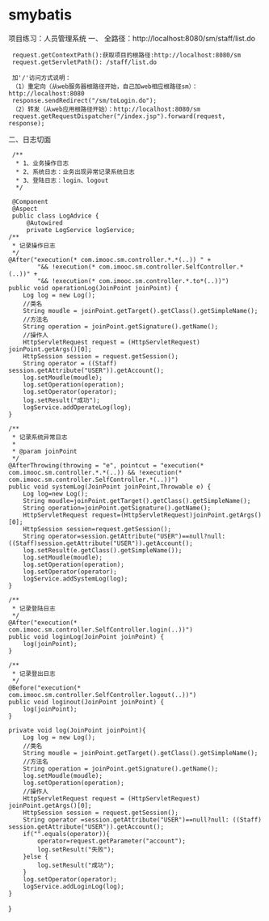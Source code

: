 # smybatis
项目练习：人员管理系统
一、
全路径：http://localhost:8080/sm/staff/list.do

     request.getContextPath():获取项目的根路径:http://localhost:8080/sm
     request.getServletPath(): /staff/list.do
     
     加'/'访问方式说明：
     （1）重定向（从web服务器根路径开始，自己加web相应根路径sm）：http://localhost:8080
     response.sendRedirect("/sm/toLogin.do"); 
     （2）转发（从web应用根路径开始）：http://localhost:8080/sm
     request.getRequestDispatcher("/index.jsp").forward(request, response); 
     
二、日志切面

     /**
      * 1、业务操作日志
      * 2、系统日志：业务出现异常记录系统日志
      * 3、登陆日志：login、logout
      */
     
     @Component
     @Aspect
     public class LogAdvice {
         @Autowired
         private LogService logService;         
    /**
     * 记录操作日志
     */
    @After("execution(* com.imooc.sm.controller.*.*(..)) " +
            "&& !execution(* com.imooc.sm.controller.SelfController.*(..))" +
            "&& !execution(* com.imooc.sm.controller.*.to*(..))")
    public void operationLog(JoinPoint joinPoint) {
        Log log = new Log();
        //类名
        String moudle = joinPoint.getTarget().getClass().getSimpleName();
        //方法名
        String operation = joinPoint.getSignature().getName();
        //操作人
        HttpServletRequest request = (HttpServletRequest) joinPoint.getArgs()[0];
        HttpSession session = request.getSession();
        String operator = ((Staff) session.getAttribute("USER")).getAccount();
        log.setMoudle(moudle);
        log.setOperation(operation);
        log.setOperator(operator);
        log.setResult("成功");
        logService.addOperateLog(log);
    }

    /**
     * 记录系统异常日志
     *
     * @param joinPoint
     */
    @AfterThrowing(throwing = "e", pointcut = "execution(* com.imooc.sm.controller.*.*(..)) && !execution(* com.imooc.sm.controller.SelfController.*(..))")
    public void systemLog(JoinPoint joinPoint,Throwable e) {
        Log log=new Log();
        String moudle=joinPoint.getTarget().getClass().getSimpleName();
        String operation=joinPoint.getSignature().getName();
        HttpServletRequest request=(HttpServletRequest)joinPoint.getArgs()[0];
        HttpSession session=request.getSession();
        String operator=session.getAttribute("USER")==null?null:((Staff)session.getAttribute("USER")).getAccount();
        log.setResult(e.getClass().getSimpleName());
        log.setMoudle(moudle);
        log.setOperation(operation);
        log.setOperator(operator);
        logService.addSystemLog(log);
    }

    /**
     * 记录登陆日志
     */
    @After("execution(* com.imooc.sm.controller.SelfController.login(..))")
    public void loginLog(JoinPoint joinPoint) {
        log(joinPoint);
    }

    /**
     * 记录登出日志
     */
    @Before("execution(* com.imooc.sm.controller.SelfController.logout(..))")
    public void loginout(JoinPoint joinPoint) {
        log(joinPoint);
    }

    private void log(JoinPoint joinPoint){
        Log log = new Log();
        //类名
        String moudle = joinPoint.getTarget().getClass().getSimpleName();
        //方法名
        String operation = joinPoint.getSignature().getName();
        log.setMoudle(moudle);
        log.setOperation(operation);
        //操作人
        HttpServletRequest request = (HttpServletRequest) joinPoint.getArgs()[0];
        HttpSession session = request.getSession();
        String operator =session.getAttribute("USER")==null?null: ((Staff) session.getAttribute("USER")).getAccount();
        if("".equals(operator)){
            operator=request.getParameter("account");
            log.setResult("失败");
        }else {
            log.setResult("成功");
        }
        log.setOperator(operator);
        logService.addLoginLog(log);
    }
}

     
     